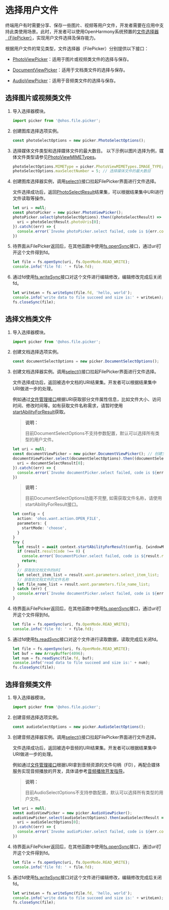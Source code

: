 # 选择用户文件

终端用户有时需要分享、保存一些图片、视频等用户文件，开发者需要在应用中支持此类使用场景。此时，开发者可以使用OpenHarmony系统预置的[文件选择器（FilePicker）](../reference/apis/js-apis-file-picker.md)，实现用户文件选择及保存能力。

根据用户文件的常见类型，文件选择器（FilePicker）分别提供以下接口：

- [PhotoViewPicker](../reference/apis/js-apis-file-picker.md#photoviewpicker)：适用于图片或视频类文件的选择与保存。

- [DocumentViewPicker](../reference/apis/js-apis-file-picker.md#documentviewpicker)：适用于文档类文件的选择与保存。

- [AudioViewPicker](../reference/apis/js-apis-file-picker.md#audioviewpicker)：适用于音频类文件的选择与保存。

## 选择图片或视频类文件

1. 导入选择器模块。

   ```ts
   import picker from '@ohos.file.picker';
   ```

2. 创建图库选择选项实例。

   ```ts
   const photoSelectOptions = new picker.PhotoSelectOptions();
   ```

3. 选择媒体文件类型和选择媒体文件的最大数目。
   以下示例以图片选择为例，媒体文件类型请参见[PhotoViewMIMETypes](../reference/apis/js-apis-file-picker.md#photoviewmimetypes)。

   ```ts
   photoSelectOptions.MIMEType = picker.PhotoViewMIMETypes.IMAGE_TYPE; // 过滤选择媒体文件类型为IMAGE
   photoSelectOptions.maxSelectNumber = 5; // 选择媒体文件的最大数目
   ```

4. 创建图库选择器实例，调用[select()](../reference/apis/js-apis-file-picker.md#select)接口拉起FilePicker界面进行文件选择。

   文件选择成功后，返回[PhotoSelectResult](../reference/apis/js-apis-file-picker.md#photoselectresult)结果集，可以根据结果集中URI进行文件读取等操作。

   ```ts
   let uri = null;
   const photoPicker = new picker.PhotoViewPicker();
   photoPicker.select(photoSelectOptions).then((photoSelectResult) => {
     uri = photoSelectResult.photoUris[0];
   }).catch((err) => {
     console.error(`Invoke photoPicker.select failed, code is ${err.code}, message is ${err.message}`);
   })
   ```

5. 待界面从FilePicker返回后，在其他函数中使用[fs.openSync](../reference/apis/js-apis-file-fs.md#fsopensync)接口，通过uri打开这个文件得到fd。

   ```ts
   let file = fs.openSync(uri, fs.OpenMode.READ_WRITE);
   console.info('file fd: ' + file.fd);
   ```

6. 通过fd使用[fs.writeSync](../reference/apis/js-apis-file-fs.md#writesync)接口对这个文件进行编辑修改，编辑修改完成后关闭fd。

   ```ts
   let writeLen = fs.writeSync(file.fd, 'hello, world');
   console.info('write data to file succeed and size is:' + writeLen);
   fs.closeSync(file);
   ```

## 选择文档类文件

1. 导入选择器模块。

   ```ts
   import picker from '@ohos.file.picker';
   ```

2. 创建文档选择选项实例。

   ```ts
   const documentSelectOptions = new picker.DocumentSelectOptions(); 
   ```

3. 创建文档选择器实例。调用[select()](../reference/apis/js-apis-file-picker.md#select-3)接口拉起FilePicker界面进行文件选择。

     文件选择成功后，返回被选中文档的URI结果集。开发者可以根据结果集中URI做进一步的处理。

   例如通过[文件管理接口](../reference/apis/js-apis-file-fs.md)根据URI获取部分文件属性信息，比如文件大小、访问时间、修改时间等。如有获取文件名称需求，请暂时使用[startAbilityForResult](../../application-dev/application-models/uiability-intra-device-interaction.md)获取。

   > **说明：**
   >
   > 目前DocumentSelectOptions不支持参数配置，默认可以选择所有类型的用户文件。

   ```ts
   let uri = null;
   const documentViewPicker = new picker.DocumentViewPicker(); // 创建文件选择器实例
   documentViewPicker.select(documentSelectOptions).then((documentSelectResult) => {
     uri = documentSelectResult[0];
   }).catch((err) => {
     console.error(`Invoke documentPicker.select failed, code is ${err.code}, message is ${err.message}`);
   })
   ```

   > **说明：**
   >
   > 目前DocumentSelectOptions功能不完整, 如需获取文件名称，请使用startAbilityForResult接口。

   ```ts
   let config = {
     action: 'ohos.want.action.OPEN_FILE',
     parameters: {
       startMode: 'choose',
     }
   }
   try {
     let result = await context.startAbilityForResult(config, {windowMode: 1});
     if (result.resultCode !== 0) {
       console.error(`DocumentPicker.select failed, code is ${result.resultCode}, message is ${result.want.parameters.message}`);
       return;
     }
     // 获取到文档文件的URI
     let select_item_list = result.want.parameters.select_item_list;
     // 获取到文档文件的文件名称
     let file_name_list = result.want.parameters.file_name_list;
   } catch (err) {
     console.error(`Invoke documentPicker.select failed, code is ${err.code}, message is ${err.message}`);
   }
   ```

4. 待界面从FilePicker返回后，在其他函数中使用[fs.openSync](../reference/apis/js-apis-file-fs.md#fsopensync)接口，通过uri打开这个文件得到fd。

   ```ts
   let file = fs.openSync(uri, fs.OpenMode.READ_WRITE);
   console.info('file fd: ' + file.fd);
   ```

5. 通过fd使用[fs.readSync](../reference/apis/js-apis-file-fs.md#readsync)接口对这个文件进行读取数据，读取完成后关闭fd。

   ```ts
   let file = fs.openSync(uri, fs.OpenMode.READ_WRITE);
   let buf = new ArrayBuffer(4096);
   let num = fs.readSync(file.fd, buf);
   console.info('read data to file succeed and size is:' + num);
   fs.closeSync(file);
   ```


## 选择音频类文件

1. 导入选择器模块。

   ```ts
   import picker from '@ohos.file.picker';
   ```

2. 创建音频选择选项实例。

   ```ts
   const audioSelectOptions = new picker.AudioSelectOptions();
   ```

3. 创建音频选择器实例。调用[select()](../reference/apis/js-apis-file-picker.md#select-6)接口拉起FilePicker界面进行文件选择。
  
   文件选择成功后，返回被选中音频的URI结果集。开发者可以根据结果集中URI做进一步的处理。

   例如通过[文件管理接口](../reference/apis/js-apis-file-fs.md)根据URI拿到音频资源的文件句柄（FD），再配合媒体服务实现音频播放的开发，具体请参考[音频播放开发指导](../media/audio-playback-overview.md)。

   > **说明：**
   >
   > 目前AudioSelectOptions不支持参数配置，默认可以选择所有类型的用户文件。

   ```ts
   let uri = null;
   const audioViewPicker = new picker.AudioViewPicker();
   audioViewPicker.select(audioSelectOptions).then(audioSelectResult => {
     uri = audioSelectOptions[0];
   }).catch((err) => {
     console.error(`Invoke audioPicker.select failed, code is ${err.code}, message is ${err.message}`);
   })
   ```

4. 待界面从FilePicker返回后，在其他函数中使用[fs.openSync](../reference/apis/js-apis-file-fs.md#fsopensync)接口，通过uri打开这个文件得到fd。

   ```ts
   let file = fs.openSync(uri, fs.OpenMode.READ_WRITE);
   console.info('file fd: ' + file.fd);
   ```

5. 通过fd使用[fs.writeSync](../reference/apis/js-apis-file-fs.md#writesync)接口对这个文件进行编辑修改，编辑修改完成后关闭fd。

   ```ts
   let writeLen = fs.writeSync(file.fd, 'hello, world');
   console.info('write data to file succeed and size is:' + writeLen);
   fs.closeSync(file);
   ```
